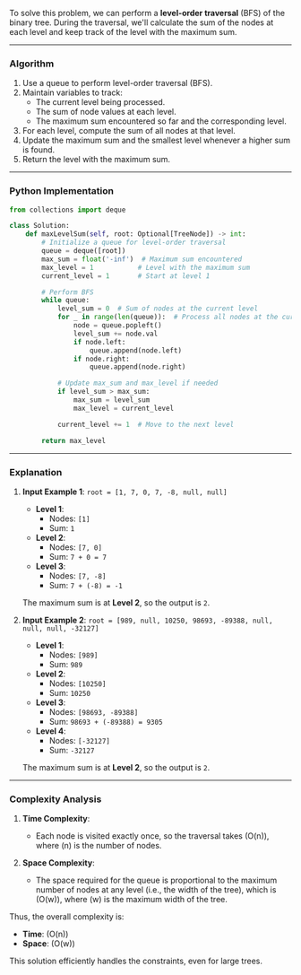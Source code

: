 To solve this problem, we can perform a **level-order traversal** (BFS) of the binary tree. During the traversal, we'll calculate the sum of the nodes at each level and keep track of the level with the maximum sum.

---

### **Algorithm**
1. Use a queue to perform level-order traversal (BFS).
2. Maintain variables to track:
   - The current level being processed.
   - The sum of node values at each level.
   - The maximum sum encountered so far and the corresponding level.
3. For each level, compute the sum of all nodes at that level.
4. Update the maximum sum and the smallest level whenever a higher sum is found.
5. Return the level with the maximum sum.

---

### **Python Implementation**
```python
from collections import deque

class Solution:
    def maxLevelSum(self, root: Optional[TreeNode]) -> int:
        # Initialize a queue for level-order traversal
        queue = deque([root])
        max_sum = float('-inf')  # Maximum sum encountered
        max_level = 1           # Level with the maximum sum
        current_level = 1       # Start at level 1

        # Perform BFS
        while queue:
            level_sum = 0  # Sum of nodes at the current level
            for _ in range(len(queue)):  # Process all nodes at the current level
                node = queue.popleft()
                level_sum += node.val
                if node.left:
                    queue.append(node.left)
                if node.right:
                    queue.append(node.right)

            # Update max_sum and max_level if needed
            if level_sum > max_sum:
                max_sum = level_sum
                max_level = current_level

            current_level += 1  # Move to the next level

        return max_level
```

---

### **Explanation**
1. **Input Example 1**: `root = [1, 7, 0, 7, -8, null, null]`

   - **Level 1**:
     - Nodes: `[1]`
     - Sum: `1`
   - **Level 2**:
     - Nodes: `[7, 0]`
     - Sum: `7 + 0 = 7`
   - **Level 3**:
     - Nodes: `[7, -8]`
     - Sum: `7 + (-8) = -1`

   The maximum sum is at **Level 2**, so the output is `2`.

2. **Input Example 2**: `root = [989, null, 10250, 98693, -89388, null, null, null, -32127]`

   - **Level 1**:
     - Nodes: `[989]`
     - Sum: `989`
   - **Level 2**:
     - Nodes: `[10250]`
     - Sum: `10250`
   - **Level 3**:
     - Nodes: `[98693, -89388]`
     - Sum: `98693 + (-89388) = 9305`
   - **Level 4**:
     - Nodes: `[-32127]`
     - Sum: `-32127`

   The maximum sum is at **Level 2**, so the output is `2`.

---

### **Complexity Analysis**
1. **Time Complexity**:
   - Each node is visited exactly once, so the traversal takes \(O(n)\), where \(n\) is the number of nodes.

2. **Space Complexity**:
   - The space required for the queue is proportional to the maximum number of nodes at any level (i.e., the width of the tree), which is \(O(w)\), where \(w\) is the maximum width of the tree.

Thus, the overall complexity is:
- **Time**: \(O(n)\)
- **Space**: \(O(w)\)

This solution efficiently handles the constraints, even for large trees.
